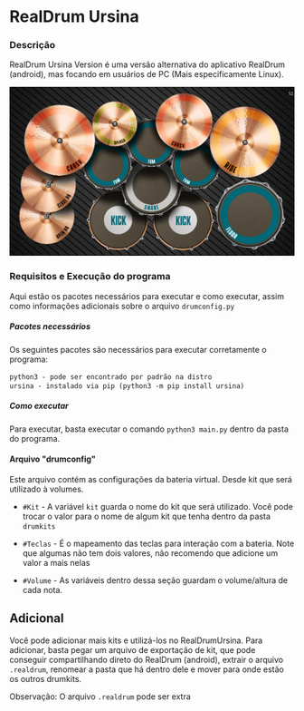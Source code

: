 # RealDrum Ursina

### Descrição

RealDrum Ursina Version é uma versão alternativa do aplicativo RealDrum (android), mas focando em usuários de PC (Mais especificamente Linux).

![](demo_img.png)

### Requisitos e Execução do programa
Aqui estão os pacotes necessários para executar e como executar, assim como informações adicionais sobre o arquivo `drumconfig.py`

##### Pacotes necessários
Os seguintes pacotes são necessários para executar corretamente o programa:

```
python3 - pode ser encontrado por padrão na distro
ursina - instalado via pip (python3 -m pip install ursina)
```

##### Como executar
Para executar, basta executar o comando `python3 main.py` dentro da pasta do programa.

#### Arquivo "drumconfig"
Este arquivo contém as configurações da bateria virtual. Desde kit que será utilizado à volumes.

- `#Kit` - A variável `kit` guarda o nome do kit que será utilizado. Você pode trocar o valor para o nome de algum kit que tenha dentro da pasta `drumkits`

- `#Teclas` - É o mapeamento das teclas para interação com a bateria. Note que algumas não tem dois valores, não recomendo que adicione um valor a mais nelas

- `#Volume` - As variáveis dentro dessa seção guardam o volume/altura de cada nota.

## Adicional
Você pode adicionar mais kits e utilizá-los no RealDrumUrsina.
Para adicionar, basta pegar um arquivo de exportação de kit, que pode conseguir compartilhando direto do RealDrum (android), extrair o arquivo `.realdrum`, renomear a pasta que há dentro dele e mover para onde estão os outros drumkits.

Observação: O arquivo `.realdrum` pode ser extra
